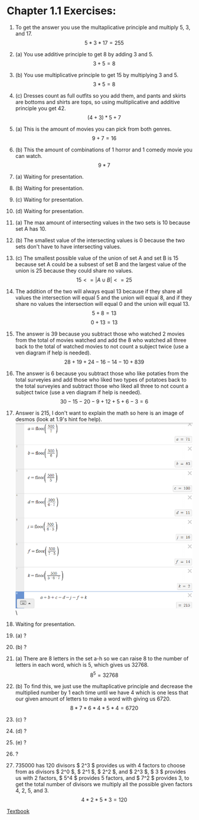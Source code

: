 # Chapter 1.1 Exercises:
1. To get the answer you use the multaplicative principle and multiply 5, 3, and 17.
$$ 5 * 3 * 17 = 255 $$
2. (a) You use additive principle to get 8 by adding 3 and 5.
$$ 3 + 5 = 8 $$
2. (b) You use multiplicative principle to get 15 by multiplying 3 and 5.
$$ 3 * 5 = 8 $$
2. (c) Dresses count as full outfits so you add them, and pants and skirts are bottoms and shirts are tops, so using multiplicative and additive principle you get 42.
$$ (4+3) * 5 + 7 $$
3. (a) This is the amount of movies you can pick from both genres.
$$ 9 + 7 = 16 $$
3. (b) This the amount of combinations of 1 horror and 1 comedy movie you can watch.
$$ 9 * 7 $$
4. (a) Waiting for presentation.

4. (b) Waiting for presentation.

4. (c) Waiting for presentation.

4. (d) Waiting for presentation.

5. (a) The max amount of intersecting values in the two sets is 10 because set A has 10.
5. (b) The smallest value of the intersecting values is 0 because the two sets don't have to have intersecting values.
5. (c) The smallest possible value of the union of set A and set B is 15 because set A could be a subsest of set B and the largest value of the union is 25 because they could share no values.
$$ 15 <=  |A ∪ B| <= 25 $$
6. The addition of the two will always equal 13 because if they share all values the intersection will equal 5 and the union will equal 8, and if they share no values the intersection will equal 0 and the union will equal 13.
$$ 5 + 8 = 13 $$ 
$$ 0 + 13 = 13 $$ 
7. The answer is 39 because you subtract those who watched 2 movies from the total of movies watched and add the 8 who watched all three back to the total of watched movies to not count a subject twice (use a ven diagram if help is needed).
$$ 28+19+24−16−14−10+8  39 $$ 
8. The answer is 6 because you subtract those who like potaties from the total surveyies and add those who liked two types of potatoes back to the total surveyies and subtract those who liked all three to not count a subject twice (use a ven diagram if help is needed).
$$ 30 - 15 - 20 - 9 + 12 + 5 + 6 - 3 = 6 $$
9. Answer is 215, I don't want to explain the math so here is an image of desmos (look at 1.9's hint foe help).
![Math_1](image-1.png)\
10. Waiting for presentation.
11. (a) ?
11. (b) ?
12. (a) There are 8 letters in the set a-h so we can raise 8 to the number of letters in each word, which is 5, which gives us 32768.
$$ 8^5 = 32768 $$
12. (b) To find this, we just use the multaplicative principle and decrease the multiplied number by 1 each time until we have 4 which is one less that our given amount of letters to make a word with giving us 6720.
$$ 8 * 7 * 6 * 4 * 5 * 4 = 6720 $$
12. (c) ?
12. (d) ?
12. (e) ?
13. ?
14. 735000 has 120 divisors $ 2^3 $ provides us with 4 factors to choose from as divisors $ 2^0 $, $ 2^1 $, $ 2^2 $, and $ 2^3 $, $ 3 $ provides us with 2 factors, $ 5^4 $ provides 5 factors, and $ 7^2 $ provides 3, to get the total number of divisors we multiply all the possible given factors 4, 2, 5, and 3.
$$ 4 * 2 * 5 * 3 = 120 $$

[Textbook](https://discrete.openmathbooks.org/dmoi3.html)

